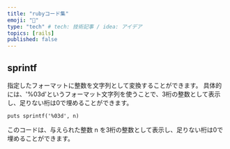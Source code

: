 ```yaml
---
title: "rubyコード集"
emoji: "🐙"
type: "tech" # tech: 技術記事 / idea: アイデア
topics: [rails]
published: false
---
```


## sprintf
指定したフォーマットに整数を文字列として変換することができます。
具体的には、'%03d'というフォーマット文字列を使うことで、3桁の整数として表示し、足りない桁は0で埋めることができます。

```
puts sprintf('%03d', n)
```
このコードは、与えられた整数 n を3桁の整数として表示し、足りない桁は0で埋めることができます。




